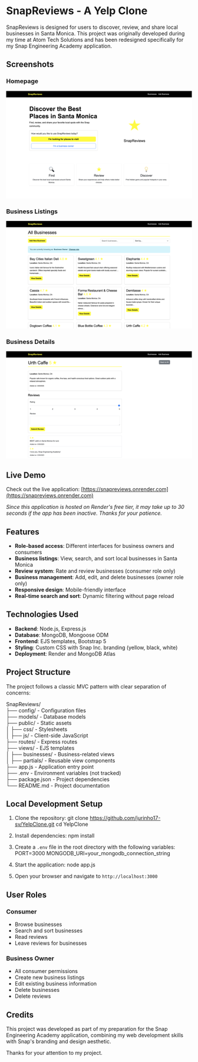 # SnapReviews - A Yelp Clone

SnapReviews is designed for users to discover, review, and share local businesses in Santa Monica. 
This project was originally developed during my time at Atom Tech Solutions and has been redesigned specifically for my Snap Engineering Academy application.

## Screenshots

### Homepage
![SnapReviews Homepage](screenshots/SnapReviews-homepage.png)

### Business Listings
![Business Listings](screenshots/SnapReviews-listings.png)

### Business Details
![Business Details](screenshots/SnapReviews-details.png)

## Live Demo

Check out the live application: [https://snapreviews.onrender.com](https://snapreviews.onrender.com)

*Since this application is hosted on Render's free tier, it may take up to 30 seconds if the app has been inactive. Thanks for your patience.*

## Features

- **Role-based access**: Different interfaces for business owners and consumers
- **Business listings**: View, search, and sort local businesses in Santa Monica
- **Review system**: Rate and review businesses (consumer role only)
- **Business management**: Add, edit, and delete businesses (owner role only)
- **Responsive design**: Mobile-friendly interface
- **Real-time search and sort**: Dynamic filtering without page reload

## Technologies Used

- **Backend**: Node.js, Express.js
- **Database**: MongoDB, Mongoose ODM
- **Frontend**: EJS templates, Bootstrap 5
- **Styling**: Custom CSS with Snap Inc. branding (yellow, black, white)
- **Deployment**: Render and MongoDB Atlas

## Project Structure

The project follows a classic MVC pattern with clear separation of concerns:

SnapReviews/  
├── config/ - Configuration files  
├── models/ - Database models  
├── public/ - Static assets  
│   ├── css/ - Stylesheets  
│   ├── js/ - Client-side JavaScript  
├── routes/ - Express routes  
├── views/ - EJS templates  
│   ├── businesses/ - Business-related views  
│   ├── partials/ - Reusable view components  
├── app.js - Application entry point  
├── .env - Environment variables (not tracked)  
├── package.json - Project dependencies  
└── README.md - Project documentation  

## Local Development Setup

1. Clone the repository:
git clone https://github.com/jurinho17-sv/YelpClone.git
cd YelpClone

2. Install dependencies:
npm install

3. Create a `.env` file in the root directory with the following variables:
PORT=3000
MONGODB_URI=your_mongodb_connection_string

4. Start the application:
node app.js

5. Open your browser and navigate to `http://localhost:3000`

## User Roles

### Consumer
- Browse businesses
- Search and sort businesses
- Read reviews
- Leave reviews for businesses

### Business Owner
- All consumer permissions
- Create new business listings
- Edit existing business information
- Delete businesses
- Delete reviews


## Credits

This project was developed as part of my preparation for the Snap Engineering Academy application, combining my web development skills with Snap's branding and design aesthetic.

Thanks for your attention to my project.
